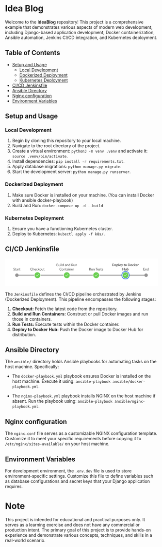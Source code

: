 # Idea Blog

Welcome to the **IdeaBlog** repository! This project is a comprehensive example that demonstrates various aspects of modern web development, including Django-based application development, Docker containerization, Ansible automation, Jenkins CI/CD integration, and Kubernetes deployment.

## Table of Contents

- [Setup and Usage](#setup-and-usage)
  - [Local Development](#local-development)
  - [Dockerized Deployment](#dockerized-deployment)
  - [Kubernetes Deployment](#kubernetes-deployment)
- [CI/CD Jenkinsfile](#cicd-jenkinsfile)
- [Ansible Directory](#ansible-directory)
- [Nginx configuration](#nginx-configuration)
- [Environment Variables](#environment-variables)

## Setup and Usage

### Local Development

1. Begin by cloning this repository to your local machine.
2. Navigate to the root directory of the project.
3. Create a virtual environment: `python3 -m venv .venv` and activate it: `source .venv/bin/activate`.
4. Install dependencies: `pip install -r requirements.txt`.
5. Apply database migrations: `python manage.py migrate`.
6. Start the development server: `python manage.py runserver`.

### Dockerized Deployment

1. Make sure Docker is installed on your machine. (You can install Docker with ansible docker-playbook)
2. Build and Run: `docker-compose up -d --build`

### Kubernetes Deployment

1. Ensure you have a functioning Kubernetes cluster.
2. Deploy to Kubernetes: `kubectl apply -f k8s/`.

## CI/CD Jenkinsfile

![JenkinsPipeline](screenshots/jenkins-pipeline.png)

The `Jenkinsfile` defines the CI/CD pipeline orchestrated by Jenkins (Dockerized Deployment). This pipeline encompasses the following stages:

1. **Checkout:** Fetch the latest code from the repository.
2. **Build and Run Containers:** Construct or pull Docker images and run those in containers.
3. **Run Tests:** Execute tests within the Docker container.
4. **Deploy to Docker Hub:** Push the Docker image to Docker Hub for distribution.

## Ansible Directory

The `ansible/` directory holds Ansible playbooks for automating tasks on the host machine. Specifically:

- The `docker-playbook.yml` playbook ensures Docker is installed on the host machine. Execute it using: `ansible-playbook ansible/docker-playbook.yml`.

- The `nginx-playbook.yml` playbook installs NGINX on the host machine if absent. Run the playbook using: `ansible-playbook ansible/nginx-playbook.yml`.

## Nginx configuration

The `nginx.conf` file serves as a customizable NGINX configuration template. Customize it to meet your specific requirements before copying it to `/etc/nginx/sites-available/` on your host machine.

## Environment Variables

For development environment, the `.env.dev` file is used to store environment-specific settings. Customize this file to define variables such as database configurations and secret keys that your Django application requires.

# Note

This project is intended for educational and practical purposes only. It serves as a learning exercise and does not have any commercial or production intent. The primary goal of this project is to provide hands-on experience and demonstrate various concepts, techniques, and skills in a real-world scenario.